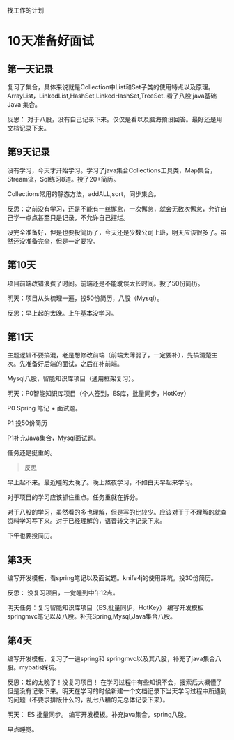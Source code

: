 找工作的计划



# 10天准备好面试
## 第一天记录
复习了集合，具体来说就是Collection中List和Set子类的使用特点以及原理。ArrayList，LinkedList,HashSet,LinkedHashSet,TreeSet.
看了八股 java基础 Java 集合。

反思： 对于八股，没有自己记录下来。仅仅是看以及脑海预设回答。最好还是用文档记录下来。



## 第9天记录

没有学习，今天才开始学习。学习了java集合Collections工具类，Map集合，Stream流，Sql练习8道。投了20+简历。

Collections常用的静态方法，addALL,sort，同步集合。 

反思：之前没有学习，还是不能有一丝懈怠，一次懈怠，就会无数次懈怠，允许自己学一点点甚至只是记录，不允许自己摆烂。

没完全准备好，但是也要投简历了，今天还是少数公司上班，明天应该很多了。虽然还没准备完全，但是一定要投。



## 第10天

项目前端改错浪费了时间。前端还是不能耽误太长时间。投了50份简历。

明天：项目从头梳理一遍，投50份简历，八股（Mysql）。

反思：早上起的太晚。上午基本没学习。



## 第11天

主题逻辑不要搞混，老是想修改前端（前端太薄弱了，一定要补），先搞清楚主次。先准备好后端的面试，之后在补前端。

Mysql八股，智能知识库项目（通用框架复习）。

明天：P0智能知识库项目（个人签到，ES库，批量同步，HotKey）

P0 Spring 笔记 + 面试题。

P1 投50份简历

P1补充Java集合，Mysql面试题。

任务还是挺重的。

>  反思

早上起不来。最近睡的太晚了。晚上熬夜学习，不如白天早起来学习。

对于项目的学习应该抓住重点。任务重就在拆分。

对于八股的学习，虽然看的多也理解，但是写的比较少。应该对于于不理解的就查资料学习写下来。对于已经理解的，语音转文字记录下来。 

下午也要投简历。

## 第3天

编写开发模板，看spring笔记以及面试题。knife4j的使用踩坑。投30份简历。

反思： 没复习项目，一觉睡到中午12点。

明天任务：复习智能知识库项目（ES,批量同步，HotKey） 编写开发模板 springmvc笔记以及八股。补充Spring,Mysql,Java集合八股。

## 第4天

编写开发模板，复习了一遍spring和 springmvc以及其八股，补充了java集合八股。mybatis踩坑。

反思：起的太晚了！没复习项目！ 在学习过程中有些知识不会，搜索后大概懂了但是没有记录下来。明天在学习的时候新建一个文档记录下当天学习过程中所遇到的问题（不要求排版什么的，乱七八糟的先总体记录下来）。

明天： ES 批量同步。 编写开发模板。补充java集合，spring八股。

早点睡觉。